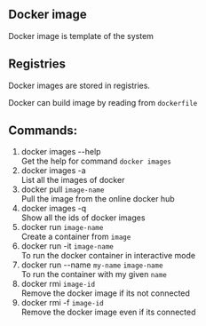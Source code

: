 ## Docker image
Docker image is template of the system

## Registries
Docker images are stored in registries.

Docker can build image by reading from `dockerfile`

## Commands:
1. docker images --help  
   Get the help for command `docker images`
2. docker images -a  
   List all the images of docker
3. docker pull `image-name`  
   Pull the image from the online docker hub
4. docker images -q  
   Show all the ids of docker images
5. docker run `image-name`  
   Create a container from `image`
6. docker run -it `image-name`  
   To run the docker container in interactive mode
7. docker run --name `my-name` `image-name`  
   To run the container with my given `name`
8. docker rmi `image-id`  
   Remove the docker image if its not connected
9. docker rmi -f `image-id`  
   Remove the docker image even if its connected